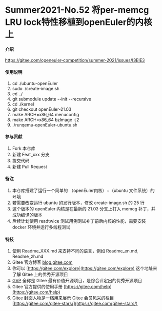 # Summer2021-No.52 将per-memcg LRU lock特性移植到openEuler的内核上

#### 介绍
https://gitee.com/openeuler-competition/summer-2021/issues/I3EIE3


#### 使用说明

1.  cd ./ubuntu-openEuler
2.  sudo ./create-image.sh
3.  cd ../
4.  git submodule update --init --recursive
5.  cd ./kernel
6.  git checkout openEuler-21.03
7.  make ARCH=x86_64 menuconfig
8.  make ARCH=x86_64 bzImage -j2
9.  ./runqemu-openEuler-ubuntu.sh

#### 参与贡献

1.  Fork 本仓库
2.  新建 Feat_xxx 分支
3.  提交代码
4.  新建 Pull Request

#### 备注

1.  本仓库搭建了运行一个简单的 （openEuler内核）+（ubuntu 文件系统）的环境
2.  若需要改变运行 ubuntu 的发行版本，修改 create-image.sh 的 25 行
3.  这个版本的 openEuler 内核是在最新的 21.03 分支上打入 memcg 补丁，并成功编译的版本
4.  后续计划使用 readtwice 测试用例测试补丁前后内核的性能，需要安装 docker 环境并运行多线程测试

#### 特技

1.  使用 Readme\_XXX.md 来支持不同的语言，例如 Readme\_en.md, Readme\_zh.md
2.  Gitee 官方博客 [blog.gitee.com](https://blog.gitee.com)
3.  你可以 [https://gitee.com/explore](https://gitee.com/explore) 这个地址来了解 Gitee 上的优秀开源项目
4.  [GVP](https://gitee.com/gvp) 全称是 Gitee 最有价值开源项目，是综合评定出的优秀开源项目
5.  Gitee 官方提供的使用手册 [https://gitee.com/help](https://gitee.com/help)
6.  Gitee 封面人物是一档用来展示 Gitee 会员风采的栏目 [https://gitee.com/gitee-stars/](https://gitee.com/gitee-stars/)
